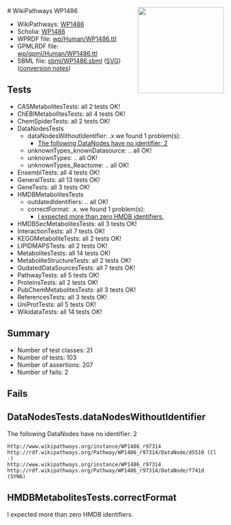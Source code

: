 <img style="float: right; width: 200px" src="../logo.png" />
# WikiPathways WP1486

* WikiPathways: [WP1486](https://identifiers.org/wikipathways:WP1486)
* Scholia: [WP1486](https://scholia.toolforge.org/wikipathways/WP1486)
* WPRDF file: [wp/Human/WP1486.ttl](../wp/Human/WP1486.ttl)
* GPMLRDF file: [wp/gpml/Human/WP1486.ttl](../wp/gpml/Human/WP1486.ttl)
* SBML file: [sbml/WP1486.sbml](../sbml/WP1486.sbml) ([SVG](../sbml/WP1486.svg)) ([conversion notes](../sbml/WP1486.txt))

## Tests
* CASMetabolitesTests: all 2 tests OK!
* ChEBIMetabolitesTests: all 4 tests OK!
* ChemSpiderTests: all 2 tests OK!
* DataNodesTests
    * dataNodesWithoutIdentifier: .x we found 1 problem(s):
        * [The following DataNodes have no identifier: 2](#d2d32fa1)
    * unknownTypes_knownDatasource: .. all OK!
    * unknownTypes: .. all OK!
    * unknownTypes_Reactome: .. all OK!
* EnsemblTests: all 4 tests OK!
* GeneralTests: all 13 tests OK!
* GeneTests: all 3 tests OK!
* HMDBMetabolitesTests
    * outdatedIdentifiers: .. all OK!
    * correctFormat: .x. we found 1 problem(s):
        * [I expected more than zero HMDB identifiers.](#ad154c1e)
* HMDBSecMetabolitesTests: all 3 tests OK!
* InteractionTests: all 7 tests OK!
* KEGGMetaboliteTests: all 2 tests OK!
* LIPIDMAPSTests: all 2 tests OK!
* MetabolitesTests: all 14 tests OK!
* MetaboliteStructureTests: all 2 tests OK!
* OudatedDataSourcesTests: all 7 tests OK!
* PathwayTests: all 5 tests OK!
* ProteinsTests: all 2 tests OK!
* PubChemMetabolitesTests: all 3 tests OK!
* ReferencesTests: all 3 tests OK!
* UniProtTests: all 5 tests OK!
* WikidataTests: all 14 tests OK!


## Summary

* Number of test classes: 21
* Number of tests: 103
* Number of assertions: 207
* Number of fails: 2

## Fails

<a name="d2d32fa1" />

## DataNodesTests.dataNodesWithoutIdentifier

The following DataNodes have no identifier: 2
```
http://www.wikipathways.org/instance/WP1486_r97314 http://rdf.wikipathways.org/Pathway/WP1486_r97314/DataNode/d5510 (Cl -)
http://www.wikipathways.org/instance/WP1486_r97314 http://rdf.wikipathways.org/Pathway/WP1486_r97314/DataNode/f741d (SYN6)
```

<a name="ad154c1e" />

## HMDBMetabolitesTests.correctFormat

I expected more than zero HMDB identifiers.
